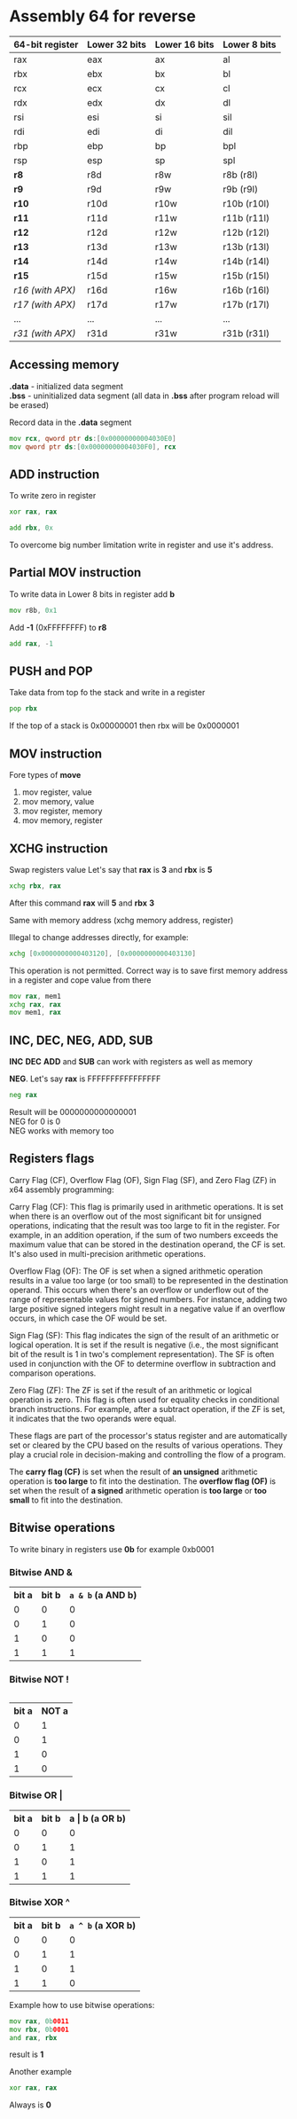 # Assembly 64 for reverse

<table>
<thead>
<tr>
<th>64-bit register</th>
<th>Lower 32 bits</th>
<th>Lower 16 bits</th>
<th>Lower 8 bits</th>
</tr>
</thead>
<tbody>
<tr>
<td>rax</td>
<td>eax</td>
<td>ax</td>
<td>al</td>
</tr>
<tr>
<td>rbx</td>
<td>ebx</td>
<td>bx</td>
<td>bl</td>
</tr>
<tr>
<td>rcx</td>
<td>ecx</td>
<td>cx</td>
<td>cl</td>
</tr>
<tr>
<td>rdx</td>
<td>edx</td>
<td>dx</td>
<td>dl</td>
</tr>
<tr>
<td>rsi</td>
<td>esi</td>
<td>si</td>
<td>sil</td>
</tr>
<tr>
<td>rdi</td>
<td>edi</td>
<td>di</td>
<td>dil</td>
</tr>
<tr>
<td>rbp</td>
<td>ebp</td>
<td>bp</td>
<td>bpl</td>
</tr>
<tr>
<td>rsp</td>
<td>esp</td>
<td>sp</td>
<td>spl</td>
</tr>
<tr>
<td><strong>r8</strong></td>
<td>r8d</td>
<td>r8w</td>
<td>r8b (r8l)</td>
</tr>
<tr>
<td><strong>r9</strong></td>
<td>r9d</td>
<td>r9w</td>
<td>r9b (r9l)</td>
</tr>
<tr>
<td><strong>r10</strong></td>
<td>r10d</td>
<td>r10w</td>
<td>r10b (r10l)</td>
</tr>
<tr>
<td><strong>r11</strong></td>
<td>r11d</td>
<td>r11w</td>
<td>r11b (r11l)</td>
</tr>
<tr>
<td><strong>r12</strong></td>
<td>r12d</td>
<td>r12w</td>
<td>r12b (r12l)</td>
</tr>
<tr>
<td><strong>r13</strong></td>
<td>r13d</td>
<td>r13w</td>
<td>r13b (r13l)</td>
</tr>
<tr>
<td><strong>r14</strong></td>
<td>r14d</td>
<td>r14w</td>
<td>r14b (r14l)</td>
</tr>
<tr>
<td><strong>r15</strong></td>
<td>r15d</td>
<td>r15w</td>
<td>r15b (r15l)</td>
</tr>
<tr>
<td><em>r16 (with APX)</em></td>
<td>r16d</td>
<td>r16w</td>
<td>r16b (r16l)</td>
</tr>
<tr>
<td><em>r17 (with APX)</em></td>
<td>r17d</td>
<td>r17w</td>
<td>r17b (r17l)</td>
</tr>
<tr>
<td>...</td>
<td>...</td>
<td>...</td>
<td>...</td>
</tr>
<tr>
<td><em>r31 (with APX)</em></td>
<td>r31d</td>
<td>r31w</td>
<td>r31b (r31l)</td>
</tr>
</tbody>
</table>


## Accessing memory
**.data** - initialized data segment \
**.bss** - uninitialized data segment (all data in **.bss** after program reload will be erased) 

Record data in the **.data** segment

```asm
mov rcx, qword ptr ds:[0x00000000004030E0]
mov qword ptr ds:[0x00000000004030F0], rcx
```

## ADD instruction

To write zero in register

```asm
xor rax, rax
```

```asm
add rbx, 0x
```

To overcome big number limitation write in register and use it's address.

## Partial **MOV** instruction

To write data in Lower 8 bits in register add **b**

```asm
mov r8b, 0x1
```

Add **-1** (0xFFFFFFFF) to **r8**
```asm
add rax, -1
```

## PUSH and POP

Take data from top fo the stack and write in a register

```asm
pop rbx
```
If the top of a stack is 0x00000001 then rbx will be 0x0000001

## MOV instruction

Fore types of **move**

1) mov register, value
2) mov memory, value
3) mov register, memory
4) mov memory, register

## XCHG instruction

Swap registers value
Let's say that **rax** is **3** and **rbx** is **5**

```asm
xchg rbx, rax
```

After this command **rax** will **5** and **rbx** **3**

Same with memory address (xchg memory address, register)

Illegal to change addresses directly, for example:

```asm
xchg [0x0000000000403120], [0x0000000000403130]
```
This operation is not permitted. Correct way is to save first memory
address in a register and cope value from there

```asm
mov rax, mem1
xchg rax, rax
mov mem1, rax
```

## INC, DEC, NEG, ADD, SUB
**INC** **DEC** **ADD** and **SUB** can work with registers as well as memory

**NEG**. Let's say **rax** is FFFFFFFFFFFFFFFF
```asm
neg rax
```
Result will be 0000000000000001 \
NEG for 0 is 0 \
NEG works with memory too

## Registers flags

Carry Flag (CF), Overflow Flag (OF), Sign Flag (SF), and Zero Flag (ZF) in x64 assembly programming:

Carry Flag (CF): This flag is primarily used in arithmetic operations. It is set when there is an overflow out of the most significant bit for unsigned operations, indicating that the result was too large to fit in the register. For example, in an addition operation, if the sum of two numbers exceeds the maximum value that can be stored in the destination operand, the CF is set. It's also used in multi-precision arithmetic operations.

Overflow Flag (OF): The OF is set when a signed arithmetic operation results in a value too large (or too small) to be represented in the destination operand. This occurs when there's an overflow or underflow out of the range of representable values for signed numbers. For instance, adding two large positive signed integers might result in a negative value if an overflow occurs, in which case the OF would be set.

Sign Flag (SF): This flag indicates the sign of the result of an arithmetic or logical operation. It is set if the result is negative (i.e., the most significant bit of the result is 1 in two's complement representation). The SF is often used in conjunction with the OF to determine overflow in subtraction and comparison operations.

Zero Flag (ZF): The ZF is set if the result of an arithmetic or logical operation is zero. This flag is often used for equality checks in conditional branch instructions. For example, after a subtract operation, if the ZF is set, it indicates that the two operands were equal.

These flags are part of the processor's status register and are automatically set or cleared by the CPU based on the results of various operations. They play a crucial role in decision-making and controlling the flow of a program.


The **carry flag (CF)** is set when the result of **an unsigned** arithmetic operation is **too large** to fit into the destination. The **overflow flag (OF)** is set when the result of **a signed** arithmetic operation is **too large** or **too small** to fit into the destination.

## Bitwise operations

To write binary in registers use **0b** for example 0xb0001

### Bitwise AND &


<table>
<tbody><tr>
<th>bit a</th>
<th>bit b</th>
<th><code>a &amp; b</code> (a AND b)
</th></tr>
<tr>
<td>0</td>
<td>0</td>
<td>0
</td></tr>
<tr>
<td>0</td>
<td>1</td>
<td>0
</td></tr>
<tr>
<td>1</td>
<td>0</td>
<td>0
</td></tr>
<tr>
<td>1</td>
<td>1</td>
<td>1
</td></tr></tbody>
<table>


### Bitwise NOT !

<table>
<tbody>
<tr>
    <th>bit a</th>
    <th>NOT a</th>
<tr>
<td>0</td>
<td>1</td>
<tr>
<td>0</td>
<td>1</td></tr>
<tr>
<td>1</td>
<td>0</td></tr>
<tr>
<td>1</td>
<td>0</td></tr></tbody>
</table>


### Bitwise OR |

<table>
<tbody><tr>
<th>bit a</th>
<th>bit b</th>
<th>a | b (a OR b)
</th></tr>
<tr>
<td>0</td>
<td>0</td>
<td>0
</td></tr>
<tr>
<td>0</td>
<td>1</td>
<td>1
</td></tr>
<tr>
<td>1</td>
<td>0</td>
<td>1
</td></tr>
<tr>
<td>1</td>
<td>1</td>
<td>1
</td></tr></tbody>
</table>


### Bitwise XOR ^

<table>
<tbody><tr>
<th>bit a</th>
<th>bit b</th>
<th><code>a ^ b</code> (a XOR b)
</th></tr>
<tr>
<td>0</td>
<td>0</td>
<td>0
</td></tr>
<tr>
<td>0</td>
<td>1</td>
<td>1
</td></tr>
<tr>
<td>1</td>
<td>0</td>
<td>1
</td></tr>
<tr>
<td>1</td>
<td>1</td>
<td>0
</td></tr></tbody></table>

Example how to use bitwise operations:

```asm
mov rax, 0b0011
mov rbx, 0b0001
and rax, rbx
```
result is **1**

Another example

```asm
xor rax, rax
```

Always is **0**




